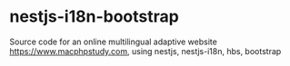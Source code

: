 # nestjs-i18n-bootstrap
Source code for an online multilingual adaptive website https://www.macphpstudy.com, using nestjs, nestjs-i18n, hbs, bootstrap
